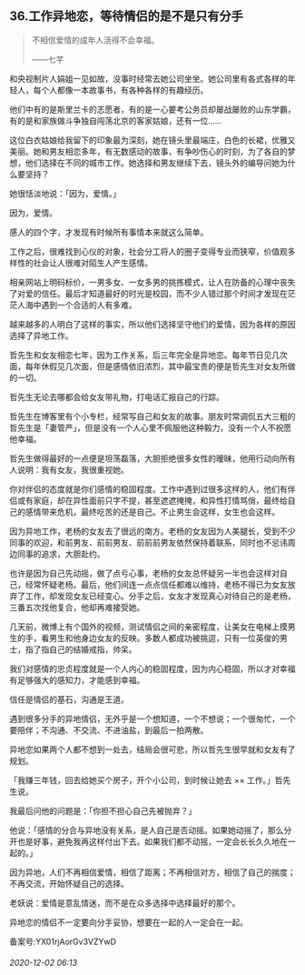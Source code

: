 ## 36.工作异地恋，等待情侣的是不是只有分手

> 不相信爱情的成年人活得不会幸福。   
> 
> ——七芊 


和央视制片人娟姐一见如故，没事时经常去她公司坐坐。她公司里有各式各样的年轻人，每个人都像一本故事书，有各种各样的有趣经历。 


他们中有的是斯里兰卡的志愿者，有的是一心要考公务员却屡战屡败的山东学霸，有的是和家族做斗争独自闯荡北京的客家姑娘，还有一位…… 


这位白衣姑娘给我留下的印象最为深刻，她在镜头里最端庄，白色的长裙，优雅又美丽。她和男友相恋多年，有无数感动的故事，有争吵伤心的时刻，为了各自的梦想，他们选择在不同的城市工作。她选择和男友继续下去，镜头外的编导问她为什么要坚持？ 


她很恬淡地说：「因为，爱情。」 


因为，爱情。 


感人的四个字，才发现有时候所有事情本来就这么简单。 


工作之后，很难找到心仪的对象，社会分工将人的圈子变得专业而狭窄，价值观多样性的社会让人很难对陌生人产生感情。 


相亲网站上明码标价，一男多女、一女多男的挑拣模式，让人在防备的心理中丧失了对爱的信任。最后才知道最好的时光是校园，而不少人错过那个时间才发现在茫茫人海中遇到一个合适的人有多难。 


越来越多的人明白了这样的事实，所以他们选择坚守他们的爱情，因为各样的原因选择了异地工作。 


哲先生和女友相恋七年，因为工作关系，后三年完全是异地恋。每年节日见几次面，每年休假见几次面，但是感情依旧浓烈，其中最宝贵的便是哲先生对女友所做的一切。 


哲先生无论去哪都会给女友带礼物，打电话汇报自己的行踪。 


哲先生在博客里有个小专栏，经常写自己和女友的故事。朋友时常调侃五大三粗的哲先生是「妻管严」，但是没有一个人心里不佩服他这种毅力，没有一个人不祝愿他幸福。 


哲先生做得最好的一点便是坦荡磊落，大胆拒绝很多女性的暧昧，他用行动向所有人说明：我有女友，我很重视她。 


你对伴侣的态度就是你们感情的稳固程度。工作中遇到过很多这样的人，他们有伴侣或有家庭，却在异性面前只字不提，甚至遮遮掩掩，和异性打情骂俏，最终给自己的感情带来危机，最终吃苦的还是自己。不止男生会这样，女生也会这样。 


因为异地工作，老杨的女友去了很远的南方。老杨的女友因为人美腿长，受到不少同事的欢迎，和前男友、前前男友、前前前男友依然保持着联系，同时也不忌讳周边同事的追求，大胆赴约。 


也许是因为自己先动摇，做了点亏心事，老杨的女友总怀疑另一半也会这样对自己，经常怀疑老杨。最后，他们间连一点点信任都难以维持，老杨不得已为女友放弃了工作，却发现女友已经变心。分手之后，女友才发现真心对待自己的是老杨，三番五次找他复合，他却再难接受她。 


几天前，微博上有个国外的视频，测试情侣之间的亲密程度，让美女在电梯上摸男生的手，看男生和他身边女友的反映。多数人都成功被挑逗，只有一位英俊的男士，指了指自己的结婚戒指，帅呆。 


我们对感情的忠贞程度就是一个人内心的稳固程度，因为内心稳固，所以才对幸福有足够强大的感知力，才能感到幸福。 


信任是情侣的基石，沟通是王道。 


遇到很多分手的异地情侣，无外乎是一个想知道，一个不想说；一个很匆忙，一个要陪伴；不沟通、不交流、不进油盐，到最后一拍两散。 


异地恋如果两个人都不想到一处去，结局会很可悲，所以哲先生很早就和女友有了规划。 


「我赚三年钱，回去给她买个房子，开个小公司，到时候让她去 ×× 工作。」哲先生说。 


我最后问他的问题是：「你担不担心自己先被抛弃？」 


他说：「感情的分合与异地没有关系，是人自己是否动摇。如果她动摇了，那么分开也是好事，避免我再这样付出下去。如果我们都不动摇，一定会长长久久地在一起的。」 


因为异地，人们不再相信爱情，相信了距离；不再相信对方，相信了自己的揣度；不再交流，开始怀疑自己的选择。 


老妖说：爱情是意乱情迷，而不是在众多选择中选择最好的那个。 


异地恋的情侣不一定要向分手妥协，想要在一起的人一定会在一起。 


备案号:YX01rjAorGv3VZYwD


###### 2020-12-02 06:13
